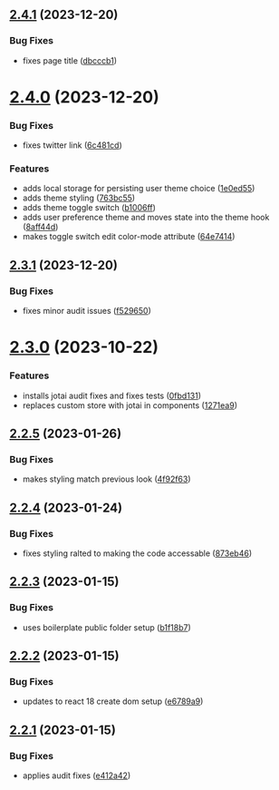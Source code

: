 ## [2.4.1](https://github.com/chazmcgrill/coinage/compare/v2.4.0...v2.4.1) (2023-12-20)


### Bug Fixes

* fixes page title ([dbcccb1](https://github.com/chazmcgrill/coinage/commit/dbcccb1d464db008fcc9dde71d0694a438e29ef7))

# [2.4.0](https://github.com/chazmcgrill/coinage/compare/v2.3.1...v2.4.0) (2023-12-20)


### Bug Fixes

* fixes twitter link ([6c481cd](https://github.com/chazmcgrill/coinage/commit/6c481cd26f5ccea71b6116cd047dbbb90a8f6be4))


### Features

* adds local storage for persisting user theme choice ([1e0ed55](https://github.com/chazmcgrill/coinage/commit/1e0ed55df800a4c1ffa0906b8fac9cac0875ca46))
* adds theme styling ([763bc55](https://github.com/chazmcgrill/coinage/commit/763bc553c81108bf1673510025581e6ad3625bf9))
* adds theme toggle switch ([b1006ff](https://github.com/chazmcgrill/coinage/commit/b1006fffde42c0abbb816bddb20540d3ddc5feae))
* adds user preference theme and moves state into the theme hook ([8aff44d](https://github.com/chazmcgrill/coinage/commit/8aff44deaaa5ab2cf8210adcd7e660f66f57e46b))
* makes toggle switch edit color-mode attribute ([64e7414](https://github.com/chazmcgrill/coinage/commit/64e7414536090584f6b2e069f59a21d258b25f52))

## [2.3.1](https://github.com/chazmcgrill/coinage/compare/v2.3.0...v2.3.1) (2023-12-20)


### Bug Fixes

* fixes minor audit issues ([f529650](https://github.com/chazmcgrill/coinage/commit/f5296500dfbaeba277eca7aa97b1460ae7ff55b9))

# [2.3.0](https://github.com/chazmcgrill/coinage/compare/v2.2.5...v2.3.0) (2023-10-22)


### Features

* installs jotai audit fixes and fixes tests ([0fbd131](https://github.com/chazmcgrill/coinage/commit/0fbd1316ddb2c87618c6c20302f13550dd514fb2))
* replaces custom store with jotai in components ([1271ea9](https://github.com/chazmcgrill/coinage/commit/1271ea9415297c4b1638f2e30cf50ed7e049f763))

## [2.2.5](https://github.com/chazmcgrill/coinage/compare/v2.2.4...v2.2.5) (2023-01-26)


### Bug Fixes

* makes styling match previous look ([4f92f63](https://github.com/chazmcgrill/coinage/commit/4f92f63981f965db0a0a22e95d353e7e6d3ef9c0))

## [2.2.4](https://github.com/chazmcgrill/coinage/compare/v2.2.3...v2.2.4) (2023-01-24)


### Bug Fixes

* fixes styling ralted to making the code accessable ([873eb46](https://github.com/chazmcgrill/coinage/commit/873eb46efe6418632354d4843b3485e0f4b4a23d))

## [2.2.3](https://github.com/chazmcgrill/coinage/compare/v2.2.2...v2.2.3) (2023-01-15)


### Bug Fixes

* uses boilerplate public folder setup ([b1f18b7](https://github.com/chazmcgrill/coinage/commit/b1f18b725d29d3962445004bc0048fc63215ce55))

## [2.2.2](https://github.com/chazmcgrill/coinage/compare/v2.2.1...v2.2.2) (2023-01-15)


### Bug Fixes

* updates to react 18 create dom setup ([e6789a9](https://github.com/chazmcgrill/coinage/commit/e6789a9a8da7670fd0b14448d85ef766aec05e57))

## [2.2.1](https://github.com/chazmcgrill/coinage/compare/v2.2.0...v2.2.1) (2023-01-15)


### Bug Fixes

* applies audit fixes ([e412a42](https://github.com/chazmcgrill/coinage/commit/e412a42f028f5539882b7ef1a1690564eafd7fbe))
